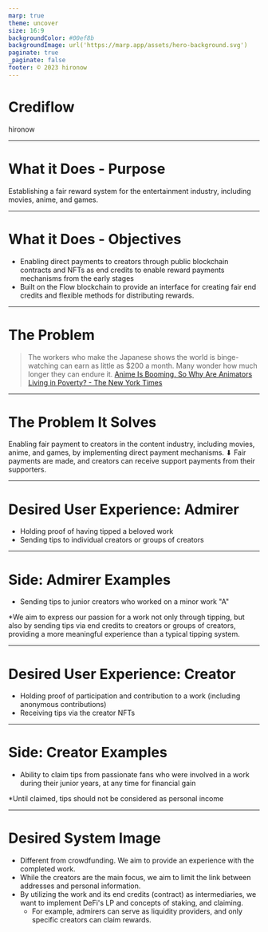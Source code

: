 ```yaml
---
marp: true
theme: uncover
size: 16:9
backgroundColor: #00ef8b
backgroundImage: url('https://marp.app/assets/hero-background.svg')
paginate: true
_paginate: false
footer: © 2023 hironow
---
```


<!-- 
_color: white
_backgroundImage: '' 
-->
# Crediflow

hironow

---

# What it Does - Purpose

Establishing a fair reward system
for the entertainment industry,
including movies, anime, and games.

---

# What it Does - Objectives

* Enabling direct payments to creators through public blockchain contracts and NFTs as end credits to enable reward payments mechanisms from the early stages
* Built on the Flow blockchain to provide an interface for creating fair end credits and flexible methods for distributing rewards.

---
<!-- 
_color: white
_backgroundColor: #00ef8b
_backgroundImage: '' 
-->
# The Problem

> The workers who make the Japanese shows the world is binge-watching can earn as little as $200 a month. Many wonder how much longer they can endure it.
> [Anime Is Booming. So Why Are Animators Living in Poverty? - The New York Times](https://www.nytimes.com/2021/02/24/business/japan-anime.html)

---

# The Problem It Solves

Enabling fair payment to creators in the content industry,
including movies, anime, and games,
by implementing direct payment mechanisms.
⬇
Fair payments are made,
and creators can receive support payments
from their supporters.

---
<!-- 
_color: white
_backgroundColor: #00ef8b
_backgroundImage: '' 
-->
# Desired User Experience: Admirer

* Holding proof of having tipped a beloved work
* Sending tips to individual creators or groups of creators

---

# Side: Admirer Examples

* Sending tips to junior creators who worked on a minor work "A"

*We aim to express our passion for a work not only through tipping, but also by sending tips via end credits to creators or groups of creators, providing a more meaningful experience than a typical tipping system.

---
<!-- 
_color: white
_backgroundColor: #00ef8b
_backgroundImage: '' 
-->
# Desired User Experience: Creator

* Holding proof of participation and contribution to a work (including anonymous contributions)
* Receiving tips via the creator NFTs

---

# Side: Creator Examples

* Ability to claim tips from passionate fans who were involved in a work during their junior years, at any time for financial gain

*Until claimed, tips should not be considered as personal income

---

# Desired System Image

* Different from crowdfunding. We aim to provide an experience with the completed work.
* While the creators are the main focus, we aim to limit the link between addresses and personal information.
* By utilizing the work and its end credits (contract) as intermediaries, we want to implement DeFi's LP and concepts of staking, and claiming.
  * For example, admirers can serve as liquidity providers, and only specific creators can claim rewards.
